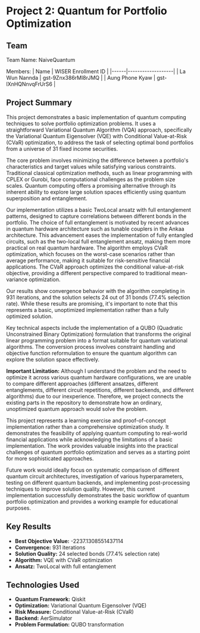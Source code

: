 # Project 2: Quantum for Portfolio Optimization

## Team 
Team Name: NaiveQuantum

Members:
| Name | WISER Enrollment ID |
|------|-------------------|
| La Wun Nannda | gst-9Znx386rMl8rJMQ |
| Aung Phone Kyaw | gst-lXnHQNnvqFrUrS6 |

## Project Summary

This project demonstrates a basic implementation of quantum computing techniques to solve portfolio optimization problems. It uses a straightforward Variational Quantum Algorithm (VQA) approach, specifically the Variational Quantum Eigensolver (VQE) with Conditional Value-at-Risk (CVaR) optimization, to address the task of selecting optimal bond portfolios from a universe of 31 fixed income securities.

The core problem involves minimizing the difference between a portfolio's characteristics and target values while satisfying various constraints. Traditional classical optimization methods, such as linear programming with CPLEX or Gurobi, face computational challenges as the problem size scales. Quantum computing offers a promising alternative through its inherent ability to explore large solution spaces efficiently using quantum superposition and entanglement.

Our implementation utilizes a basic TwoLocal ansatz with full entanglement patterns, designed to capture correlations between different bonds in the portfolio. The choice of full entanglement is motivated by recent advances in quantum hardware architecture such as tunable couplers in the Ankaa architecture. This advancement eases the implementation of fully entangled circuits, such as the two-local full entanglement ansatz, making them more practical on real quantum hardware. The algorithm employs CVaR optimization, which focuses on the worst-case scenarios rather than average performance, making it suitable for risk-sensitive financial applications. The CVaR approach optimizes the conditional value-at-risk objective, providing a different perspective compared to traditional mean-variance optimization.

Our results show convergence behavior with the algorithm completing in 931 iterations, and the solution selects 24 out of 31 bonds (77.4% selection rate). While these results are promising, it's important to note that this represents a basic, unoptimized implementation rather than a fully optimized solution.

Key technical aspects include the implementation of a QUBO (Quadratic Unconstrained Binary Optimization) formulation that transforms the original linear programming problem into a format suitable for quantum variational algorithms. The conversion process involves constraint handling and objective function reformulation to ensure the quantum algorithm can explore the solution space effectively.

**Important Limitation:** Although I understand the problem and the need to optimize it across various quantum hardware configurations, we are unable to compare different approaches (different ansatzes, different entanglements, different circuit repetitions, different backends, and different algorithms) due to our inexperience. Therefore, we project connects the existing parts in the repository to demonstrate how an ordinary, unoptimized quantum approach would solve the problem.

This project represents a learning exercise and proof-of-concept implementation rather than a comprehensive optimization study. It demonstrates the feasibility of applying quantum computing to real-world financial applications while acknowledging the limitations of a basic implementation. The work provides valuable insights into the practical challenges of quantum portfolio optimization and serves as a starting point for more sophisticated approaches.

Future work would ideally focus on systematic comparison of different quantum circuit architectures, investigation of various hyperparameters, testing on different quantum backends, and implementing post-processing techniques to improve solution quality. However, this current implementation successfully demonstrates the basic workflow of quantum portfolio optimization and provides a working example for educational purposes.

## Key Results

- **Best Objective Value:** -2237.1308551437114
- **Convergence:** 931 iterations
- **Solution Quality:** 24 selected bonds (77.4% selection rate)
- **Algorithm:** VQE with CVaR optimization
- **Ansatz:** TwoLocal with full entanglement

## Technologies Used

- **Quantum Framework:** Qiskit
- **Optimization:** Variational Quantum Eigensolver (VQE)
- **Risk Measure:** Conditional Value-at-Risk (CVaR)
- **Backend:** AerSimulator
- **Problem Formulation:** QUBO transformation

